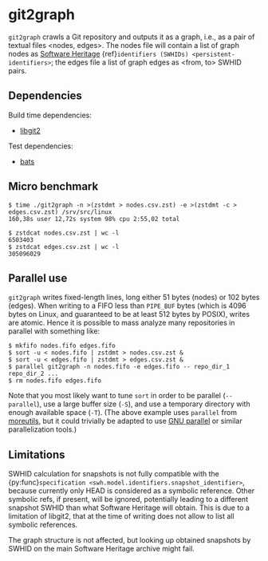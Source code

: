 git2graph
=========

`git2graph` crawls a Git repository and outputs it as a graph, i.e., as a pair
of textual files <nodes, edges>. The nodes file will contain a list of graph
nodes as [Software Heritage](https://www.softwareheritage.org/)
{ref}`identifiers (SWHIDs) <persistent-identifiers>`; the edges file a list of
graph edges as <from, to> SWHID pairs.


Dependencies
------------

Build time dependencies:

- [libgit2](https://libgit2.org/)

Test dependencies:

- [bats](https://github.com/bats-core/bats-core)


Micro benchmark
---------------

    $ time ./git2graph -n >(zstdmt > nodes.csv.zst) -e >(zstdmt -c > edges.csv.zst) /srv/src/linux
    160,38s user 12,72s system 98% cpu 2:55,02 total

    $ zstdcat nodes.csv.zst | wc -l
    6503403
    $ zstdcat edges.csv.zst | wc -l
    305096029


Parallel use
------------

`git2graph` writes fixed-length lines, long either 51 bytes (nodes) or 102
bytes (edges). When writing to a FIFO less than `PIPE_BUF` bytes (which is 4096
bytes on Linux, and guaranteed to be at least 512 bytes by POSIX), writes are
atomic. Hence it is possible to mass analyze many repositories in parallel with
something like:

    $ mkfifo nodes.fifo edges.fifo
    $ sort -u < nodes.fifo | zstdmt > nodes.csv.zst &
    $ sort -u < edges.fifo | zstdmt > edges.csv.zst &
    $ parallel git2graph -n nodes.fifo -e edges.fifo -- repo_dir_1 repo_dir_2 ...
    $ rm nodes.fifo edges.fifo

Note that you most likely want to tune `sort` in order to be parallel
(`--parallel`), use a large buffer size (`-S`), and use a temporary directory
with enough available space (`-T`).  (The above example uses `parallel`
from [moreutils](https://joeyh.name/code/moreutils/), but it could trivially be
adapted to use [GNU parallel](https://www.gnu.org/software/parallel/) or
similar parallelization tools.)


Limitations
-----------

SWHID calculation for snapshots is not fully compatible with the
{py:func}`specification <swh.model.identifiers.snapshot_identifier>`, because
currently only HEAD is considered as a symbolic reference. Other symbolic refs,
if present, will be ignored, potentially leading to a different snapshot SWHID
than what Software Heritage will obtain. This is due to a limitation of
libgit2, that at the time of writing does not allow to list all symbolic
references.

The graph structure is not affected, but looking up obtained snapshots by SWHID
on the main Software Heritage archive might fail.

